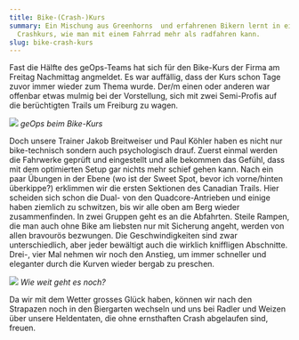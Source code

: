 ```yaml
---
title: Bike-(Crash-)Kurs
summary: Ein Mischung aus Greenhorns  und erfahrenen Bikern lernt in einem
  Crashkurs, wie man mit einem Fahrrad mehr als radfahren kann.
slug: bike-crash-kurs
---
```

Fast die Hälfte des geOps-Teams hat sich für den Bike-Kurs der Firma am Freitag Nachmittag angmeldet. Es war auffällig, dass der Kurs schon Tage zuvor immer wieder zum Thema wurde. Der/m einen oder anderen war offenbar etwas mulmig bei der Vorstellung, sich mit zwei Semi-Profis auf die berüchtigten Trails um Freiburg zu wagen.

![](/images/blog/bike-crash-kurs/2017-05-05%2017.04.54_small.jpg) 
_geOps beim Bike-Kurs_

Doch unsere Trainer Jakob Breitweiser und Paul Köhler haben es nicht nur bike-technisch sondern auch psychologisch drauf. Zuerst einmal werden die Fahrwerke geprüft und eingestellt und alle bekommen das Gefühl, dass mit dem optimierten Setup gar nichts mehr schief gehen kann. Nach ein paar Übungen in der Ebene (wo ist der Sweet Spot, bevor ich vorne/hinten überkippe?) erklimmen wir die ersten Sektionen des Canadian Trails. Hier scheiden sich schon die Dual- von den Quadcore-Antrieben und einige haben ziemlich zu schwitzen, bis wir alle oben am Berg wieder zusammenfinden. In zwei Gruppen geht es an die Abfahrten. Steile Rampen, die man auch ohne Bike am liebsten nur mit Sicherung angeht, werden von allen bravourös bezwungen. Die Geschwindigkeiten sind zwar unterschiedlich, aber jeder bewältigt auch die wirklich kniffligen Abschnitte. Drei-, vier Mal nehmen wir noch den Anstieg, um immer schneller und eleganter durch die Kurven wieder bergab zu preschen.

![](/images/blog/bike-crash-kurs/2017-05-05%2014.53.12_sml.jpg) 
_Wie weit geht es noch?_

Da wir mit dem Wetter grosses Glück haben, können wir nach den Strapazen noch in den Biergarten wechseln und uns bei Radler und Weizen über unsere Heldentaten, die ohne ernsthaften Crash abgelaufen sind, freuen.